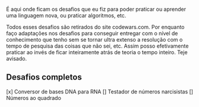 É aqui onde ficam os desafios que eu fiz para poder praticar ou aprender uma linguagem nova, ou praticar algoritmos, etc.

Todos esses desafios são retirados do site codewars.com. Por enquanto faço adaptações nos desafios para conseguir entregar com o nível de conhecimento que tenho sem se tornar ultra extenso a resolução com o tempo de pesquisa das coisas que não sei, etc. Assim posso efetivamente praticar ao invés de ficar inteiramente atrás de teoria o tempo inteiro. Teje avisado. 

## Desafios completos
[x] Conversor de bases DNA para RNA
[] Testador de números narcisistas
[] Números ao quadrado
